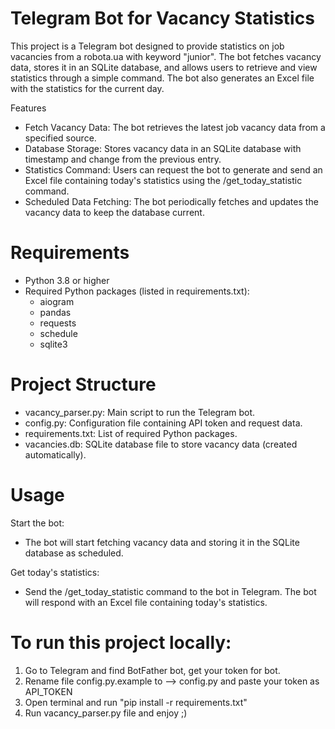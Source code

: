 # Telegram Bot for Vacancy Statistics
This project is a Telegram bot designed to provide statistics on job vacancies from a robota.ua with keyword "junior". The bot fetches vacancy data, stores it in an SQLite database, and allows users to retrieve and view statistics through a simple command. The bot also generates an Excel file with the statistics for the current day.

Features
 - Fetch Vacancy Data: The bot retrieves the latest job vacancy data from a specified source.
 - Database Storage: Stores vacancy data in an SQLite database with timestamp and change from the previous entry.
 - Statistics Command: Users can request the bot to generate and send an Excel file containing today's statistics using the /get_today_statistic command.
 - Scheduled Data Fetching: The bot periodically fetches and updates the vacancy data to keep the database current.

# Requirements
 - Python 3.8 or higher
 - Required Python packages (listed in requirements.txt):
   - aiogram
   - pandas
   - requests
   - schedule
   - sqlite3

# Project Structure
 - vacancy_parser.py: Main script to run the Telegram bot.
 - config.py: Configuration file containing API token and request data.
 - requirements.txt: List of required Python packages.
 - vacancies.db: SQLite database file to store vacancy data (created automatically).

# Usage
Start the bot:
 - The bot will start fetching vacancy data and storing it in the SQLite database as scheduled.

Get today's statistics:
 - Send the /get_today_statistic command to the bot in Telegram. The bot will respond with an Excel file containing today's statistics.

# To run this project locally:
1) Go to Telegram and find BotFather bot, get your token for bot.
2) Rename file config.py.example to --> config.py and paste your token as API_TOKEN
3) Open terminal and run "pip install -r requirements.txt"
4) Run vacancy_parser.py file and enjoy ;)

